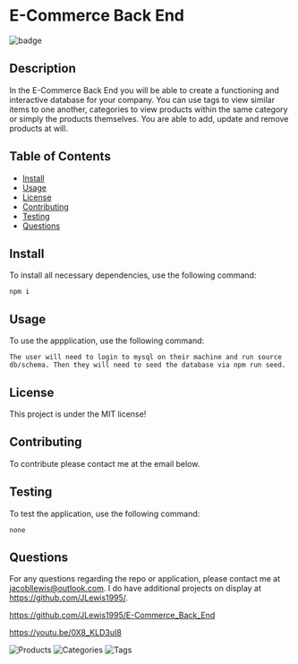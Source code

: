 # E-Commerce Back End
  
  ![badge](https://img.shields.io/badge/license-MIT-brightgreen)

  ## Description

In the E-Commerce Back End you will be able to create a functioning and interactive database for your company. You can use tags to view similar items to one another, categories to view products within the same category or simply the products themselves. You are able to add, update and remove products at will.

  ## Table of Contents
  * [Install](#install)
  * [Usage](#usage)
  * [License](#license)
  * [Contributing](#contributing)
  * [Testing](#testing)
  * [Questions](#questions)

## Install

To install all necessary dependencies, use the following command:

~~~
npm i
~~~

## Usage

To use the appplication, use the following command: 

~~~
The user will need to login to mysql on their machine and run source db/schema. Then they will need to seed the database via npm run seed.
~~~

## License

This project is under the MIT license!

## Contributing
To contribute please contact me at the email below.

## Testing

To test the application, use the following command:

~~~
none
~~~

## Questions

For any questions regarding the repo or application, please contact me at jacobllewis@outlook.com. I do have additional projects on display at https://github.com/JLewis1995/.


https://github.com/JLewis1995/E-Commerce_Back_End

https://youtu.be/0X8_KLD3uI8

![Products](./Assets/images/products.PNG)
![Categories](./Assets/images/categories.PNG)
![Tags](./Assets/images/tags.PNG)

